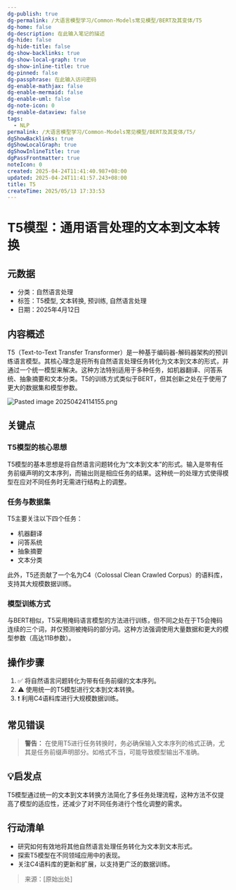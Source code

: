```yaml
---
dg-publish: true
dg-permalink: /大语言模型学习/Common-Models常见模型/BERT及其变体/T5
dg-home: false
dg-description: 在此输入笔记的描述
dg-hide: false
dg-hide-title: false
dg-show-backlinks: true
dg-show-local-graph: true
dg-show-inline-title: true
dg-pinned: false
dg-passphrase: 在此输入访问密码
dg-enable-mathjax: false
dg-enable-mermaid: false
dg-enable-uml: false
dg-note-icon: 0
dg-enable-dataview: false
tags:
  - NLP
permalink: /大语言模型学习/Common-Models常见模型/BERT及其变体/T5/
dgShowBacklinks: true
dgShowLocalGraph: true
dgShowInlineTitle: true
dgPassFrontmatter: true
noteIcon: 0
created: 2025-04-24T11:41:40.987+08:00
updated: 2025-04-24T11:41:57.243+08:00
title: T5
createTime: 2025/05/13 17:33:53
---
```




# T5模型：通用语言处理的文本到文本转换

## 元数据
- 分类：自然语言处理
- 标签：T5模型, 文本转换, 预训练, 自然语言处理
- 日期：2025年4月12日


## 内容概述
T5（Text-to-Text Transfer Transformer）是一种基于编码器-解码器架构的预训练语言模型。其核心理念是将所有自然语言处理任务转化为文本到文本的形式，并通过一个统一模型来解决。这种方法特别适用于多种任务，如机器翻译、问答系统、抽象摘要和文本分类。T5的训练方式类似于BERT，但其创新之处在于使用了更大的数据集和模型参数。

![Pasted image 20250424114155.png](/img/user/%E9%99%84%E4%BB%B6/Pasted%20image%2020250424114155.png)


## 关键点

### T5模型的核心思想
T5模型的基本思想是将自然语言问题转化为“文本到文本”的形式。输入是带有任务前缀声明的文本序列，而输出则是相应任务的结果。这种统一的处理方式使得模型在应对不同任务时无需进行结构上的调整。


### 任务与数据集
T5主要关注以下四个任务：
- 机器翻译
- 问答系统
- 抽象摘要
- 文本分类

此外，T5还贡献了一个名为C4（Colossal Clean Crawled Corpus）的语料库，支持其大规模数据训练。


### 模型训练方式
与BERT相似，T5采用掩码语言模型的方法进行训练，但不同之处在于T5会掩码连续的三个词，并仅预测被掩码的部分词。这种方法强调使用大量数据和更大的模型参数（高达11B参数）。


## 操作步骤
1. ✅ 将自然语言问题转化为带有任务前缀的文本序列。
2. ⚠ 使用统一的T5模型进行文本到文本转换。
3. ❗ 利用C4语料库进行大规模数据训练。


## 常见错误
> **警告：**
> 在使用T5进行任务转换时，务必确保输入文本序列的格式正确，尤其是任务前缀声明部分。如格式不当，可能导致模型输出不准确。


## 💡启发点
T5模型通过统一的文本到文本转换方法简化了多任务处理流程，这种方法不仅提高了模型的适应性，还减少了对不同任务进行个性化调整的需求。


## 行动清单
- 研究如何有效地将其他自然语言处理任务转化为文本到文本形式。
- 探索T5模型在不同领域应用中的表现。
- 关注C4语料库的更新和扩展，以支持更广泛的数据训练。

> 来源：[原始出处]
